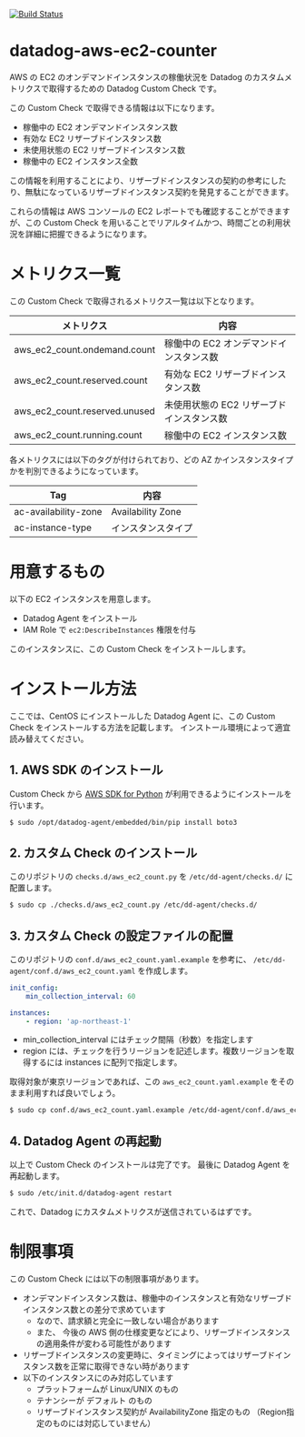 [![Build Status](https://travis-ci.org/mounemoi/datadog-aws-ec2-counter.svg?branch=master)](https://travis-ci.org/mounemoi/datadog-aws-ec2-counter)

# datadog-aws-ec2-counter
AWS の EC2 のオンデマンドインスタンスの稼働状況を Datadog のカスタムメトリクスで取得するための Datadog Custom Check です。

この Custom Check で取得できる情報は以下になります。

- 稼働中の EC2 オンデマンドインスタンス数
- 有効な EC2 リザーブドインスタンス数
- 未使用状態の EC2 リザーブドインスタンス数
- 稼働中の EC2 インスタンス全数

この情報を利用することにより、リザーブドインスタンスの契約の参考にしたり、無駄になっているリザーブドインスタンス契約を発見することができます。

これらの情報は AWS コンソールの EC2 レポートでも確認することができますが、この Custom Check を用いることでリアルタイムかつ、時間ごとの利用状況を詳細に把握できるようになります。

# メトリクス一覧

この Custom Check で取得されるメトリクス一覧は以下となります。

| メトリクス | 内容 |
|-|-|
| aws_ec2_count.ondemand.count | 稼働中の EC2 オンデマンドインスタンス数 |
| aws_ec2_count.reserved.count | 有効な EC2 リザーブドインスタンス数 |
| aws_ec2_count.reserved.unused | 未使用状態の EC2 リザーブドインスタンス数 |
| aws_ec2_count.running.count | 稼働中の EC2 インスタンス数 |

各メトリクスには以下のタグが付けられており、どの AZ かインスタンスタイプかを判別できるようになっています。

| Tag | 内容 |
|-|-|
| ac-availability-zone | Availability Zone |
| ac-instance-type | インスタンスタイプ |

# 用意するもの

以下の EC2 インスタンスを用意します。

- Datadog Agent をインストール
- IAM Role で `ec2:DescribeInstances` 権限を付与

このインスタンスに、この Custom Check をインストールします。

# インストール方法

ここでは、CentOS にインストールした Datadog Agent に、この Custom Check をインストールする方法を記載します。
インストール環境によって適宜読み替えてください。

## 1. AWS SDK のインストール

Custom Check から [AWS SDK for Python](https://aws.amazon.com/jp/sdk-for-python/) が利用できるようにインストールを行います。

```bash
$ sudo /opt/datadog-agent/embedded/bin/pip install boto3
```

## 2. カスタム Check のインストール
このリポジトリの `checks.d/aws_ec2_count.py` を `/etc/dd-agent/checks.d/` に配置します。

```bash
$ sudo cp ./checks.d/aws_ec2_count.py /etc/dd-agent/checks.d/
```

## 3. カスタム Check の設定ファイルの配置
このリポジトリの `conf.d/aws_ec2_count.yaml.example` を参考に、 `/etc/dd-agent/conf.d/aws_ec2_count.yaml` を作成します。

```yaml:aws_ec2_count.yaml
init_config:
    min_collection_interval: 60

instances:
    - region: 'ap-northeast-1'
```

- min_collection_interval にはチェック間隔（秒数）を指定します
- region には、チェックを行うリージョンを記述します。複数リージョンを取得するには instances に配列で指定します。

取得対象が東京リージョンであれば、この `aws_ec2_count.yaml.example` をそのまま利用すれば良いでしょう。

```bash
$ sudo cp conf.d/aws_ec2_count.yaml.example /etc/dd-agent/conf.d/aws_ec2_count.yaml
```

## 4. Datadog Agent の再起動
以上で Custom Check のインストールは完了です。
最後に Datadog Agent を再起動します。

```bash
$ sudo /etc/init.d/datadog-agent restart
```

これで、Datadog にカスタムメトリクスが送信されているはずです。

# 制限事項
この Custom Check には以下の制限事項があります。

- オンデマンドインスタンス数は、稼働中のインスタンスと有効なリザーブドインスタンス数との差分で求めています
    - なので、請求額と完全に一致しない場合があります
    - また、 今後の AWS 側の仕様変更などにより、リザーブドインスタンスの適用条件が変わる可能性があります
- リザーブドインスタンスの変更時に、タイミングによってはリザーブドインスタンス数を正常に取得できない時があります
- 以下のインスタンスにのみ対応しています
    - プラットフォームが Linux/UNIX のもの
    - テナンシーが デフォルト のもの
    - リザーブドインスタンス契約が AvailabilityZone 指定のもの （Region指定のものには対応していません）

